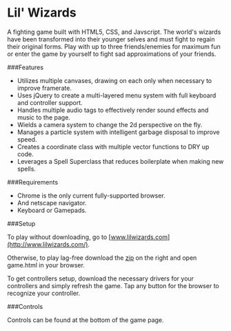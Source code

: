 Lil' Wizards
=====

A fighting game built with HTML5, CSS, and Javscript.
The world's wizards have been transformed into their younger selves and must fight to regain their original forms.
Play with up to three friends/enemies for maximum fun or enter the game by yourself to fight sad approximations of your friends.

###Features

-	Utilizes multiple canvases, drawing on each only when necessary to improve framerate.
-	Uses jQuery to create a multi-layered menu system with full keyboard and controller support.
-	Handles multiple audio tags to effectively render sound effects and music to the page.
-	Wields a camera system to change the 2d perspective on the fly.
- Manages a particle system with intelligent garbage disposal to improve speed.
-	Creates a coordinate class with multiple vector functions to DRY up code.
-	Leverages a Spell Superclass that reduces boilerplate when making new spells.

###Requirements

-	Chrome is the only current fully-supported browser.
- And netscape navigator.
- Keyboard or Gamepads.

###Setup

To play without downloading, go to [www.lilwizards.com](http://www.lilwizards.com/).

Otherwise, to play lag-free download the [zip](https://github.com/mdoliner/LilWizards/archive/master.zip) on the right and open game.html in your browser.

To get controllers setup, download the necessary drivers for your controllers and simply refresh the game. Tap any button for the browser to recognize your controller.

###Controls

Controls can be found at the bottom of the game page.